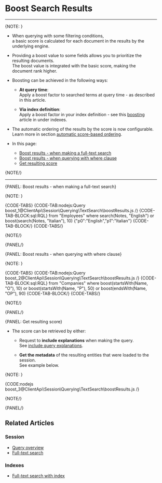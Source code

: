 ﻿# Boost Search Results

---

{NOTE: }

* When querying with some filtering conditions,  
  a basic score is calculated for each document in the results by the underlying engine.

* Providing a boost value to some fields allows you to prioritize the resulting documents.  
  The boost value is integrated with the basic score, making the document rank higher.

* Boosting can be achieved in the following ways:

    * __At query time__:  
      Apply a boost factor to searched terms at query time - as described in this article.

    * __Via index definition__:  
      Apply a boost factor in your index definition - see this [boosting](../../../../indexes/boosting) article in under indexes.

* The automatic ordering of the results by the score is now configurable.  
  Learn more in section [automatic score-based ordering](../../../../indexes/boosting#automatic-score-based-ordering).

* In this page:

  * [Boost results - when making a full-text search](../../../../client-api/session/querying/text-search/boost-search-results#boost-results---when-making-a-full-text-search)
  * [Boost results - when querying with where clause](../../../../client-api/session/querying/text-search/boost-search-results#boost-results---when-querying-with-where-clause)  
  * [Get resulting score](../../../../client-api/session/querying/text-search/boost-search-results#get-resulting-score)

{NOTE/}

---

{PANEL: Boost results - when making a full-text search}

{NOTE: }

{CODE-TABS}
{CODE-TAB:nodejs:Query boost_1@ClientApi\Session\Querying\TextSearch\boostResults.js /}
{CODE-TAB-BLOCK:sql:RQL}
from "Employees" where
search(Notes, "English") or boost(search(Notes, "Italian"), 10)
{"p0":"English","p1":"Italian"}
{CODE-TAB-BLOCK/}
{CODE-TABS/}

{NOTE/}

{PANEL/}

{PANEL: Boost results - when querying with where clause}

{NOTE: }

{CODE-TABS}
{CODE-TAB:nodejs:Query boost_2@ClientApi\Session\Querying\TextSearch\boostResults.js /}
{CODE-TAB-BLOCK:sql:RQL}
from "Companies" where
boost(startsWith(Name, "O"), 10) or
boost(startsWith(Name, "P"), 50) or
boost(endsWith(Name, "OP"), 90)
{CODE-TAB-BLOCK/}
{CODE-TABS/}

{NOTE/}

{PANEL/}

{PANEL: Get resulting score}

* The score can be retrieved by either:

    * Request to __include explanations__ when making the query.  
      See [include query explanations](../../../../client-api/session/querying/debugging/include-explanations).

    * __Get the metadata__ of the resulting entities that were loaded to the session.  
      See example below.

{NOTE: }

{CODE:nodejs boost_3@ClientApi\Session\Querying\TextSearch\boostResults.js /}

{NOTE/}

{PANEL/}

## Related Articles

### Session

- [Query overview](../../../../client-api/session/querying/how-to-query)
- [Full-text search](../../../../client-api/session/querying/text-search/full-text-search)

### Indexes

- [Full-text search with index](../../../../indexes/querying/searching)
